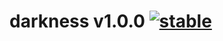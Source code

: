 
# darkness v1.0.0 [![stable](http://badges.github.io/stability-badges/dist/stable.svg)](http://github.com/badges/stability-badges)

